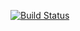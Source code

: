 [![Build Status](https://travis-ci.org/nonils/employees-api.svg?branch=master)](https://travis-ci.org/nonils/employees-api)

